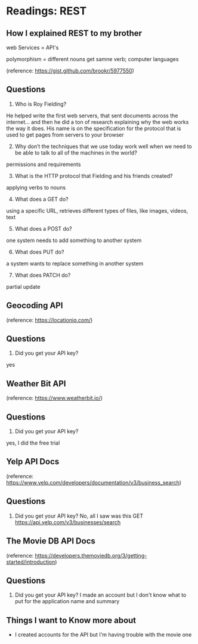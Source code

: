 # Readings: REST

## How I explained REST to my brother

web Services = API's 

polymorphism = different nouns get samne verb; computer languages 

(reference: https://gist.github.com/brookr/5977550)
## Questions 

1. Who is Roy Fielding?

He helped write the first web servers, that sent documents across the internet… and then he did a ton of research explaining why the web works the way it does. His name is on the specification for the protocol that is used to get pages from servers to your browser


2. Why don’t the techniques that we use today work well when we need to be able to talk to all of the machines in the world?

permissions and requirements 

3. What is the HTTP protocol that Fielding and his friends created?

applying verbs to nouns

4. What does a GET do?

using a specific URL, retrieves different types of files, like images, videos, text

5. What does a POST do?

one system needs to add something to another system

6. What does PUT do?

a system wants to replace something in another system

7. What does PATCH do?

partial update

## Geocoding API

(reference: https://locationiq.com/)
## Questions

1. Did you get your API key?

yes 

## Weather Bit API

(reference: https://www.weatherbit.io/)
## Questions

1. Did you get your API key?

yes, I did the free trial 
## Yelp API Docs

(reference: https://www.yelp.com/developers/documentation/v3/business_search)
## Questions

1. Did you get your API key?
No, all I saw was this GET https://api.yelp.com/v3/businesses/search 
## The Movie DB API Docs

(reference: https://developers.themoviedb.org/3/getting-started/introduction)
## Questions

1. Did you get your API key?
I made an account but I don't know what to put for the application name and summary 

## Things I want to Know more about 
- I created accounts for the API but I'm having trouble with the movie one